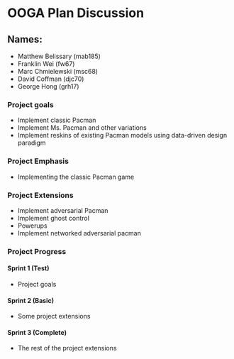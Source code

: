 # OOGA Plan Discussion
## Names:
* Matthew Belissary (mab185)
* Franklin Wei (fw67)
* Marc Chmielewski (msc68)
* David Coffman (djc70)
* George Hong (grh17)

### Project goals
- Implement classic Pacman
- Implement Ms. Pacman and other variations
- Implement reskins of existing Pacman models using data-driven design paradigm


### Project Emphasis
- Implementing the classic Pacman game

### Project Extensions
- Implement adversarial Pacman
- Implement ghost control
- Powerups
- Implement networked adversarial pacman


### Project Progress

#### Sprint 1 (Test)
- Project goals

#### Sprint 2 (Basic)
- Some project extensions

#### Sprint 3 (Complete)
- The rest of the project extensions
